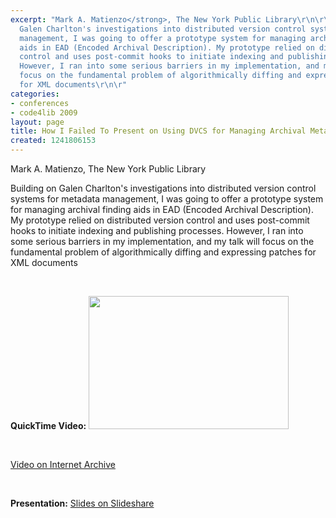 ```yaml
---
excerpt: "Mark A. Matienzo</strong>, The New York Public Library\r\n\r\nBuilding on
  Galen Charlton's investigations into distributed version control systems for metadata
  management, I was going to offer a prototype system for managing archival finding
  aids in EAD (Encoded Archival Description). My prototype relied on distributed version
  control and uses post-commit hooks to initiate indexing and publishing processes.
  However, I ran into some serious barriers in my implementation, and my talk will
  focus on the fundamental problem of algorithmically diffing and expressing patches
  for XML documents\r\n\r"
categories:
- conferences
- code4lib 2009
layout: page
title: How I Failed To Present on Using DVCS for Managing Archival Metadata
created: 1241806153
---
```

Mark A. Matienzo</strong>, The New York Public Library

Building on Galen Charlton's investigations into distributed version control systems for metadata management, I was going to offer a prototype system for managing archival finding aids in EAD (Encoded Archival Description). My prototype relied on distributed version control and uses post-commit hooks to initiate indexing and publishing processes. However, I ran into some serious barriers in my implementation, and my talk will focus on the fundamental problem of algorithmically diffing and expressing patches for XML documents

<p>&nbsp;</p>
<strong>QuickTime Video:</strong>
<a href="http://dl.lib.brown.edu/code4lib/matienzo.html" target="_blank">
<img src="http://dl.lib.brown.edu/code4lib//08_matienzo.jpg" border="0" width="320" height="213"></a>

<p>&nbsp;</p>

<a href="http://www.archive.org/details/Code4lib2009HowIFailedToPresentOnUsingDvcsForManagingArchival">Video on Internet Archive</a>

<p>&nbsp;</p>

<strong>Presentation:</strong>
<a href="http://www.slideshare.net/anarchivist/how-i-failed-to-present-on-using-dvcs-to-control-archival-metadata" target="_blank">Slides on Slideshare</a>




